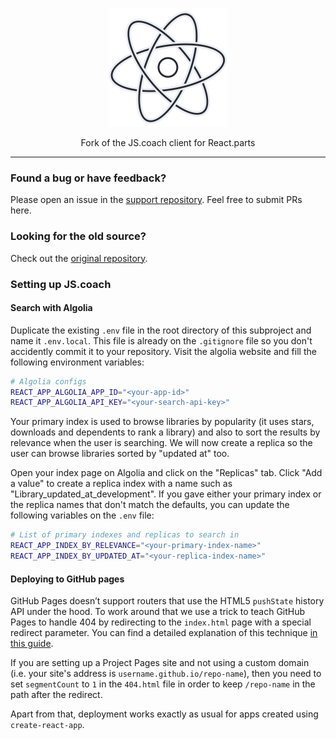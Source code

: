 <p align="center">
  <a href="https://react.parts/">
    <img alt="React.parts" src="src/images/logo.svg" width="190" height="190">
  </a>
</p>

<p align="center">
  Fork of the JS.coach client for React.parts
</p>

---

### Found a bug or have feedback?

Please open an issue in the [support repository](https://github.com/jscoach/support).
Feel free to submit PRs here.

### Looking for the old source?

Check out the [original repository](https://github.com/madebyform/react-parts).

### Setting up JS.coach

#### Search with Algolia

Duplicate the existing `.env` file in the root directory of this subproject and name it `.env.local`.
This file is already on the `.gitignore` file so you don't accidently commit it to your repository.
Visit the algolia website and fill the following environment variables:

```bash
# Algolia configs
REACT_APP_ALGOLIA_APP_ID="<your-app-id>"
REACT_APP_ALGOLIA_API_KEY="<your-search-api-key>"
```

Your primary index is used to browse libraries by popularity
(it uses stars, downloads and dependents to rank a library)
and also to sort the results by relevance when the user is searching.
We will now create a replica so the user can browse libraries sorted by "updated at" too.

Open your index page on Algolia and click on the "Replicas" tab.
Click "Add a value" to create a replica index with a name such as "Library_updated_at_development".
If you gave either your primary index or the replica names that don't match the defaults,
you can update the following variables on the `.env` file:

```bash
# List of primary indexes and replicas to search in
REACT_APP_INDEX_BY_RELEVANCE="<your-primary-index-name>"
REACT_APP_INDEX_BY_UPDATED_AT="<your-replica-index-name>"
```

#### Deploying to GitHub pages

GitHub Pages doesn’t support routers that use the HTML5 `pushState` history API under the hood.
To work around that we use a trick to teach GitHub Pages to handle 404 by redirecting to the `index.html` page with a special redirect parameter.
You can find a detailed explanation of this technique [in this guide](https://github.com/rafrex/spa-github-pages).

If you are setting up a Project Pages site and not using a custom domain (i.e. your site's address is `username.github.io/repo-name`),
then you need to set `segmentCount` to `1` in the `404.html` file in order to keep `/repo-name` in the path after the redirect.

Apart from that, deployment works exactly as usual for apps created using `create-react-app`.
